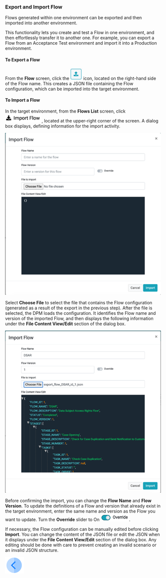 ### Export and Import Flow

Flows generated within one environment can be exported and then imported into another environment. 

This functionality lets you create and test a Flow in one environment, and then effortlessly transfer it to another one. For example, you can export a Flow from an Acceptance Test environment and import it into a Production environment. 

#### To Export a Flow

From the <b>Flow</b> screen, click the  ![image](/articles/DPM/images/Figure_7_export_flow_icon.png)  icon, located on the right-hand side of the Flow name. This creates a JSON file containing the Flow configuration, which can be imported into the target environment.

#### To Import a Flow

In the target environment, from the <b>Flows List</b> screen, click ![image](/articles/DPM/images/Figure_7_import_flow_icon.png), located at the upper-right corner of the screen. 
A dialog box displays, defining information for the import activity. 

![image](/articles/DPM/images/Figure_7_import_Flow_screen.png)

Select <b>Choose File</b> to select the file that contains the Flow configuration (generated as a result of the export in the previous step).
After the file is selected, the DPM loads the configuration. It identifies the Flow name and version of the imported Flow, and then displays the following information under the <b>File Content View/Edit</b> section of the dialog box.

![image](/articles/DPM/images/Figure_7_imported_Flow_example.png)

Before confirming the import, you can change the <b>Flow Name</b> and <b>Flow Version</b>. To update the definitions of a Flow and version that already exist in the target environment, enter the same name and version as the Flow you want to update. Turn the <b>Override</b> slider to On  ![image](/articles/DPM/images/Figure_7_override_flow_icon.png).

If necessary, the Flow configuration can be manually edited before clicking <b>Import</b>. You can change the content of the JSON file or edit the JSON when it displays under the <b>File Content View/Edit</b> section of the dialog box. Any editing should be done with care to prevent creating an invalid scenario or an invalid JSON structure.

[![Previous](/articles/DPM/images/Previous.png)](/articles/DPM/02_Admin_Module/03_1_Flow_Level_Actions.md)
